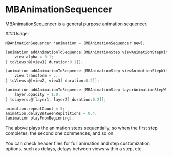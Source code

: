 # MBAnimationSequencer
MBAnimationSequencer is a general purpose animation sequencer.

###Usage:
``` objective-c
MBAnimationSequencer *animation = [MBAnimationSequencer new];

[animation addAnimationToSequence:[MBAnimationStep viewAnimationStepWithBlock:^(UIView *view, CGFloat duration){
	view.alpha = 0.1;
} toViews:@[view1] duration:0.1]];

[animation addAnimationToSequence:[MBAnimationStep viewAnimationStepWithBlock:^(UIView *view, CGFloat duration){
	view.transform = ...
} toViews:@[view2, view3] duration:0.2]];

[animation addAnimationToSequence:[MBAnimationStep layerAnimationStepWithBlock:^(CALayer *layer, CGFloat duration){
	layer.opacity = 1.0;
} toLayers:@[layer1, layer2] duration:0.2]];

animation.repeatCount = 5;
animation.delayBetweenRepititions = 0.4;
[animation playFromBeginning];
```
The above plays the animation steps sequentially, so when the first step completes, the second one commences, and so on.

You can check header files for full animation and step customization options, such as delays, delays between views within a step, etc.